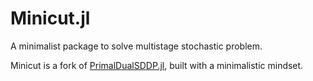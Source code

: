 # Minicut.jl

A minimalist package to solve multistage stochastic problem.

Minicut is a fork of [PrimalDualSDDP.jl](https://github.com/trigaut/PrimalDualSDDP.jl),
built with a minimalistic mindset.

